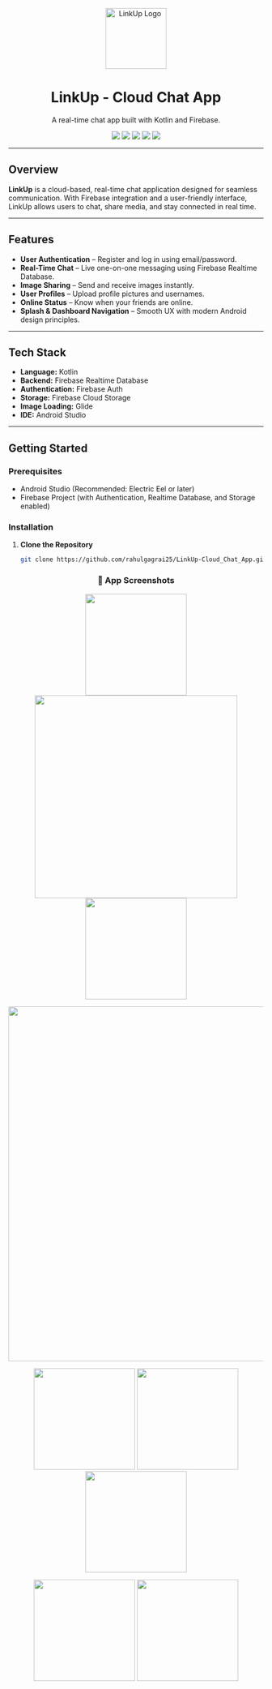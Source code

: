 <p align="center">
  <img src="https://github.com/rahulgagrai25/LinkUp_Cloud_Chat_App/app/src/main/res/drawable/logo.png" alt="LinkUp Logo" width="120" height="120">
</p>

<h1 align="center">LinkUp - Cloud Chat App</h1>

<p align="center">
  A real-time chat app built with Kotlin and Firebase.
</p>

<p align="center">
  <img src="https://img.shields.io/badge/Build-Passing-brightgreen?style=flat-square" />
  <img src="https://img.shields.io/badge/Version-1.0-blue?style=flat-square" />
  <img src="https://img.shields.io/badge/License-MIT-green?style=flat-square" />
  <img src="https://img.shields.io/badge/Platform-Android-lightgrey?style=flat-square" />
  <img src="https://img.shields.io/badge/Made%20with-Java-orange?style=flat-square" />
</p>

---

## Overview

**LinkUp** is a cloud-based, real-time chat application designed for seamless communication. With Firebase integration and a user-friendly interface, LinkUp allows users to chat, share media, and stay connected in real time.

---

## Features

- **User Authentication** – Register and log in using email/password.
- **Real-Time Chat** – Live one-on-one messaging using Firebase Realtime Database.
- **Image Sharing** – Send and receive images instantly.
- **User Profiles** – Upload profile pictures and usernames.
- **Online Status** – Know when your friends are online.
- **Splash & Dashboard Navigation** – Smooth UX with modern Android design principles.

---

## Tech Stack

- **Language:** Kotlin  
- **Backend:** Firebase Realtime Database  
- **Authentication:** Firebase Auth  
- **Storage:** Firebase Cloud Storage  
- **Image Loading:** Glide  
- **IDE:** Android Studio

---

## Getting Started

### Prerequisites

- Android Studio (Recommended: Electric Eel or later)
- Firebase Project (with Authentication, Realtime Database, and Storage enabled)

### Installation

1. **Clone the Repository**
   ```bash
   git clone https://github.com/rahulgagrai25/LinkUp-Cloud_Chat_App.git

<h3 align="center">📸 App Screenshots</h3>

<p align="center">
  <img src="https://github.com/user-attachments/assets/6a5f1977-2e85-4944-b09c-06b6dd065c3a" width="200"/>
  <img src="https://github.com/user-attachments/assets/71597096-a515-435e-a52d-a5f09816a1d1" width="400" />
  <img src="https://github.com/user-attachments/assets/5c022ff6-7d38-4757-8454-91bdc004ebe5" width="200"/>
</p>
<p align= "center">
  <img src="https://github.com/user-attachments/assets/81b041da-bab8-4f32-99e6-289c07a88dc7" width="700" />
</p>
<p align="center">
  <img src="https://github.com/user-attachments/assets/198ed6e2-aedb-4f89-9404-0fbba4847e08" width="200" />
  <img src="https://github.com/user-attachments/assets/6d70b7b8-5163-4cf0-8288-84d17108b944" width="200" />
  <img src="https://github.com/user-attachments/assets/ae00e319-6005-4dc8-9161-7fec8dd158a6" width="200" />
 
</p>
<p align="center">
  <img src="https://github.com/user-attachments/assets/0a73cf7d-231d-42af-a7dc-0ddcf3c74f82" width="200" />
  <img src="https://github.com/user-attachments/assets/7fd5061e-0b3f-4d66-8250-8f6bcd2fe1f3" width="200" />
</p>
